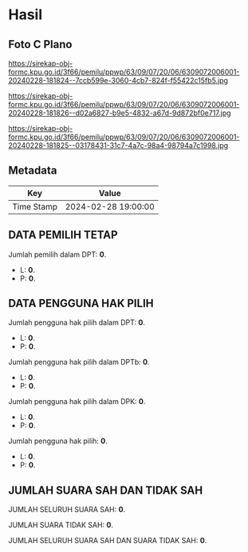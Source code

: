 # Hasil

## Foto C Plano

https://sirekap-obj-formc.kpu.go.id/3f66/pemilu/ppwp/63/09/07/20/06/6309072006001-20240228-181824--7ccb599e-3060-4cb7-824f-f55422c15fb5.jpg

https://sirekap-obj-formc.kpu.go.id/3f66/pemilu/ppwp/63/09/07/20/06/6309072006001-20240228-181826--d02a6827-b9e5-4832-a67d-9d872bf0e717.jpg

https://sirekap-obj-formc.kpu.go.id/3f66/pemilu/ppwp/63/09/07/20/06/6309072006001-20240228-181825--03178431-31c7-4a7c-98a4-98794a7c1998.jpg


## Metadata

| Key        | Value               |
| ---------- | ------------------- |
| Time Stamp | 2024-02-28 19:00:00 |


## DATA PEMILIH TETAP

Jumlah pemilih dalam DPT: **0**.
 * L: **0**.
 * P: **0**.

## DATA PENGGUNA HAK PILIH

Jumlah pengguna hak pilih dalam DPT: **0**.
 * L: **0**.
 * P: **0**.

Jumlah pengguna hak pilih dalam DPTb: **0**.
 * L: **0**.
 * P: **0**.

Jumlah pengguna hak pilih dalam DPK: **0**.
 * L: **0**.
 * P: **0**.

Jumlah pengguna hak pilih: **0**.
 * L: **0**.
 * P: **0**.

## JUMLAH SUARA SAH DAN TIDAK SAH

JUMLAH SELURUH SUARA SAH: **0**.

JUMLAH SUARA TIDAK SAH: **0**.

JUMLAH SELURUH SUARA SAH DAN SUARA TIDAK SAH: **0**.


